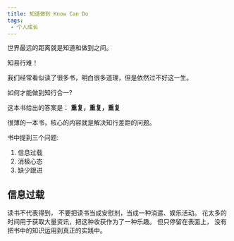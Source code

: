```yaml
---
title: 知道做到 Know Can Do
tags:
 - 个人成长
---
```


世界最远的距离就是知道和做到之间。

知易行难！

我们经常看似读了很多书，明白很多道理，但是依然过不好这一生。

如何才能做到知行合一?

这本书给出的答案是： **重复，重复，重复**


很薄的一本书，核心的内容就是解决知行差距的问题。

书中提到三个问题:
1. 信息过载
2. 消极心态
3. 缺少跟进


## 信息过载
读书不代表得到， 不要把读书当成安慰剂，当成一种消遣、娱乐活动。
花太多的时间用于获取大量资讯，把这种收获作为了一种乐趣。
但只停留在表面上， 没有把书中的知识运用到真正的实践中。